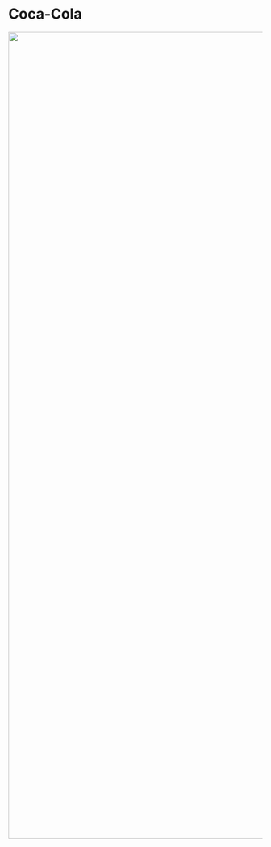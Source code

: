 # Coca-Cola

<div align="center">
  <img src="https://github.com/luiz1999/Coca-Cola/assets/60804508/2026d244-eb91-46c4-b89b-3dca8a5496ab" width="1600px">
</div>


